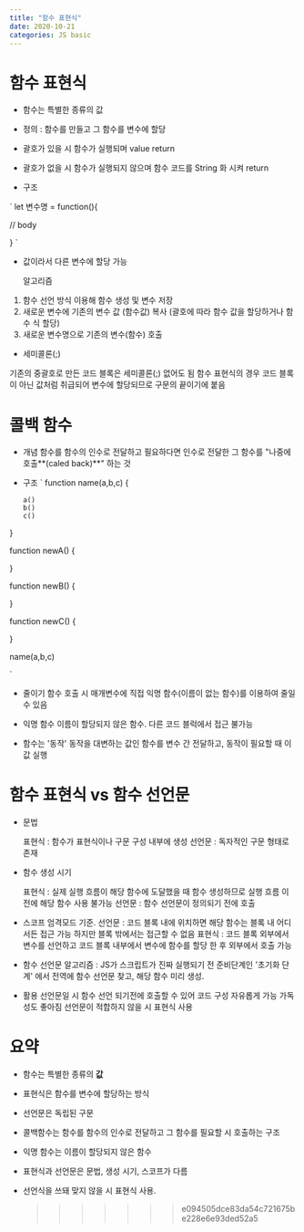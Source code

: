 ```yaml
---
title: "함수 표현식"
date: 2020-10-21
categories: JS basic
---
```


# 함수 표현식

- 함수는 특별한 종류의 값

- 정의 : 함수를 만들고 그 함수를 변수에 할당

- 괄호가 있을 시 함수가 실행되며 value return

- 괄호가 없을 시 함수가 실행되지 않으며 함수 코드를 String 화 시켜 return

- 구조

`
let 변수명 = function(){

// body

}
`

- 값이라서 다른 변수에 할당 가능

  알고리즘

1. 함수 선언 방식 이용해 함수 생성 및 변수 저장
2. 새로운 변수에 기존의 변수 값 (함수값) 복사 (괄호에 따라 함수 값을 할당하거나 함수 식 할당)
3. 새로운 변수명으로 기존의 변수(함수) 호출

- 세미콜론(;)

기존의 중괄호로 만든 코드 블록은 세미콜론(;) 없어도 됨
함수 표현식의 경우 코드 블록이 아닌 값처럼 취급되어 변수에 할당되므로 구문의 끝이기에 붙음

# 콜백 함수

- 개념
  함수를 함수의 인수로 전달하고 필요하다면 인수로 전달한 그 함수를 "나중에 호출**(caled back)**" 하는 것

- 구조
  `
  function name(a,b,c) {

      a()
      b()
      c()

}

function newA() {

}

function newB() {

}

function newC() {

}

name(a,b,c)

`

- 줄이기
  함수 호출 시 매개변수에 직접 익명 함수(이름이 없는 함수)를 이용하여 줄일 수 있음

- 익명 함수
  이름이 할당되지 않은 함수.
  다른 코드 블럭에서 접근 불가능

* 함수는 '동작'
  동작을 대변하는 값인 함수를 변수 간 전달하고, 동작이 필요할 때 이 값 실행

# 함수 표현식 vs 함수 선언문

- 문법

  표현식 : 함수가 표현식이나 구문 구성 내부에 생성
  선언문 : 독자적인 구문 형태로 존재

- 함수 생성 시기

  표현식 : 실제 실행 흐름이 해당 함수에 도달했을 때 함수 생성하므로 실행 흐름 이전에 해당 함수 사용 불가능
  선언문 : 함수 선언문이 정의되기 전에 호출

- 스코프
  엄격모드 기준.
  선언문 : 코드 블록 내에 위치하면 해당 함수는 블록 내 어디서든 접근 가능 하지만 블록 밖에서는 접근할 수 없음
  표현식 : 코드 블록 외부에서 변수를 선언하고 코드 블록 내부에서 변수에 함수를 할당 한 후 외부에서 호출 가능

* 함수 선언문 알고리즘 : JS가 스크립트가 진짜 실행되기 전 준비단계인 '초기화 단계' 에서 전역에 함수 선언문 찾고, 해당 함수 미리 생성.

* 활용
  선언문일 시 함수 선언 되기전에 호출할 수 있어 코드 구성 자유롭게 가능
  가독성도 좋아짐
  선언문이 적합하지 않을 시 표현식 사용

# 요약

- 함수는 특별한 종류의 **값**

- 표현식은 함수를 변수에 할당하는 방식

- 선언문은 독립된 구문

- 콜백함수는 함수를 함수의 인수로 전달하고 그 함수를 필요할 시 호출하는 구조

- 익명 함수는 이름이 할당되지 않은 함수

- 표현식과 선언문은 문법, 생성 시기, 스코프가 다름

- 선언식을 쓰돼 맞지 않을 시 표현식 사용.
  > > > > > > > e094505dce83da54c721675be228e6e93ded52a5
